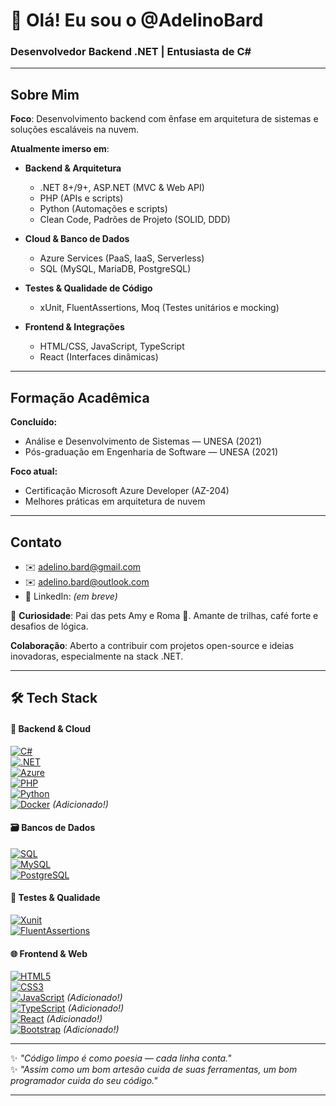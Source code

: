 # 👋 Olá! Eu sou o @AdelinoBard

### Desenvolvedor Backend .NET | Entusiasta de C#

---

## Sobre Mim

**Foco**: Desenvolvimento backend com ênfase em arquitetura de sistemas e soluções escaláveis na nuvem.

**Atualmente imerso em**:

- **Backend & Arquitetura**

  - .NET 8+/9+, ASP.NET (MVC & Web API)
  - PHP (APIs e scripts)
  - Python (Automações e scripts)
  - Clean Code, Padrões de Projeto (SOLID, DDD)

- **Cloud & Banco de Dados**

  - Azure Services (PaaS, IaaS, Serverless)
  - SQL (MySQL, MariaDB, PostgreSQL)

- **Testes & Qualidade de Código**

  - xUnit, FluentAssertions, Moq (Testes unitários e mocking)

- **Frontend & Integrações**

  - HTML/CSS, JavaScript, TypeScript
  - React (Interfaces dinâmicas)

---

## Formação Acadêmica

**Concluído:**

- Análise e Desenvolvimento de Sistemas — UNESA (2021)
- Pós-graduação em Engenharia de Software — UNESA (2021)

**Foco atual:**

- Certificação Microsoft Azure Developer (AZ-204)
- Melhores práticas em arquitetura de nuvem

---

## Contato

- ✉️ [adelino.bard@gmail.com](mailto:adelino.bard@gmail.com)
- ✉️ [adelino.bard@outlook.com](mailto:adelino.bard@outlook.com)
- 🔗 LinkedIn: _(em breve)_

🐾 **Curiosidade**: Pai das pets Amy e Roma 🐶. Amante de trilhas, café forte e desafios de lógica.

**Colaboração**: Aberto a contribuir com projetos open-source e ideias inovadoras, especialmente na stack .NET.

---

## **🛠️ Tech Stack**

#### **📌 Backend & Cloud**

[![C#](https://img.shields.io/badge/C%23-239120?logo=c-sharp&logoColor=white)](https://)  
[![.NET](https://img.shields.io/badge/.NET-512BD4?logo=dotnet&logoColor=white)](https://)  
[![Azure](https://img.shields.io/badge/Azure-0089D6?logo=microsoft-azure&logoColor=white)](https://)  
[![PHP](https://img.shields.io/badge/PHP-777BB4?logo=php&logoColor=white)](https://)  
[![Python](https://img.shields.io/badge/Python-3776AB?logo=python&logoColor=white)](https://)  
[![Docker](https://img.shields.io/badge/Docker-2496ED?logo=docker&logoColor=white)](https://) _(Adicionado!)_

#### **🗃️ Bancos de Dados**

[![SQL](https://img.shields.io/badge/SQL-4479A1?logo=sqlite&logoColor=white)](https://)  
[![MySQL](https://img.shields.io/badge/MySQL-4479A1?logo=mysql&logoColor=white)](https://)  
[![PostgreSQL](https://img.shields.io/badge/PostgreSQL-336791?logo=postgresql&logoColor=white)](https://)

#### **🧪 Testes & Qualidade**

[![Xunit](https://img.shields.io/badge/Xunit-007ACC?logo=.net&logoColor=white)](https://)  
[![FluentAssertions](https://img.shields.io/badge/FluentAssertions-512BD4?logo=dotnet&logoColor=white)](https://)

#### **🌐 Frontend & Web**

[![HTML5](https://img.shields.io/badge/HTML5-E34F26?logo=html5&logoColor=white)](https://)  
[![CSS3](https://img.shields.io/badge/CSS3-1572B6?logo=css3&logoColor=white)](https://)  
[![JavaScript](https://img.shields.io/badge/JavaScript-F7DF1E?logo=javascript&logoColor=black)](https://) _(Adicionado!)_  
[![TypeScript](https://img.shields.io/badge/TypeScript-3178C6?logo=typescript&logoColor=white)](https://) _(Adicionado!)_  
[![React](https://img.shields.io/badge/React-61DAFB?logo=react&logoColor=black)](https://) _(Adicionado!)_  
[![Bootstrap](https://img.shields.io/badge/Bootstrap-7952B3?logo=bootstrap&logoColor=white)](https://) _(Adicionado!)_

---

✨ _"Código limpo é como poesia — cada linha conta."_  
✨ _"Assim como um bom artesão cuida de suas ferramentas, um bom programador cuida do seu código."_

---
